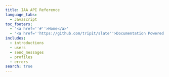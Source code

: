 ```yaml
---
title: IAA API Reference
language_tabs:
  - Javascript
toc_footers:
  - '<a href=''#''>Home</a>'
  - '<a href=''https://github.com/tripit/slate''>Documentation Powered by Slate</a>'
includes:
  - introductions
  - users
  - send_messages
  - profiles
  - errors
search: true
---
```

